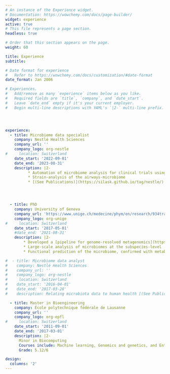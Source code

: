 ```yaml
---
# An instance of the Experience widget.
# Documentation: https://wowchemy.com/docs/page-builder/
widget: experience
active: true
# This file represents a page section.
headless: true

# Order that this section appears on the page.
weight: 60

title: Experience
subtitle:

# Date format for experience
#   Refer to https://wowchemy.com/docs/customization/#date-format
date_format: Jan 2006

# Experiences.
#   Add/remove as many `experience` items below as you like.
#   Required fields are `title`, `company`, and `date_start`.
#   Leave `date_end` empty if it's your current employer.
#   Begin multi-line descriptions with YAML's `|2-` multi-line prefix.




experience:
  - title: Microbiome data specialist
    company: Nestlé Health Sciences
    company_url: ''
    company_logo: org-nestle
#     location: Switzerland
    date_start: '2022-09-01'
    date_end: '2023-08-31'
    description: |2-
          * Automation of microbiome analysis for clinical trials using R-markdown
          * Strain-analysis of the airways-microbiome
          * [(See Publications)](https://silask.github.io/tag/nestle/)




  - title: PhD
    company: University of Geneva
    company_url: 'https://www.unige.ch/medecine/phym/en/research/934trajkovski/'
    company_logo: org-unige
#     location: Switzerland
    date_start: '2017-05-01'
    #date_end: '2021-08-31'
    description: |2-
        * Developed a [pipeline for genome-resolved metagenomics](https://metagenome-atlas.github.io/)
        * Large-scale analysis of microbiomes at the subspecies-level
        * Functional prediction of the microbiome, confirmed with metabolomics

#  - title: Microbiome data analyst
#    company: Nestlé Health Sciences
#    company_url: ''
#    company_logo: org-nestle
#     location: Switzerland
#    date_start: '2016-04-01'
#    date_end: '2017-03-28'
#    description: Relating microbiota data to human health [(See Publications)](https://silask.github.io/tag/nestle/)

  - title: Master in Bioengineering
    company: École polytechnique fédérale de Lausanne
    company_url: ''
    company_logo: org-epfl
#     location: Switzerland
    date_start: '2011-09-01'
    date_end: '2017-03-01'
    description: |2-
      Minor in Biocomputing  
      Courses include: Machine learning, Genomics and genetics, and Entrepreneurship  
      Grade: 5.12/6

design:
  columns: '2'
---
```


